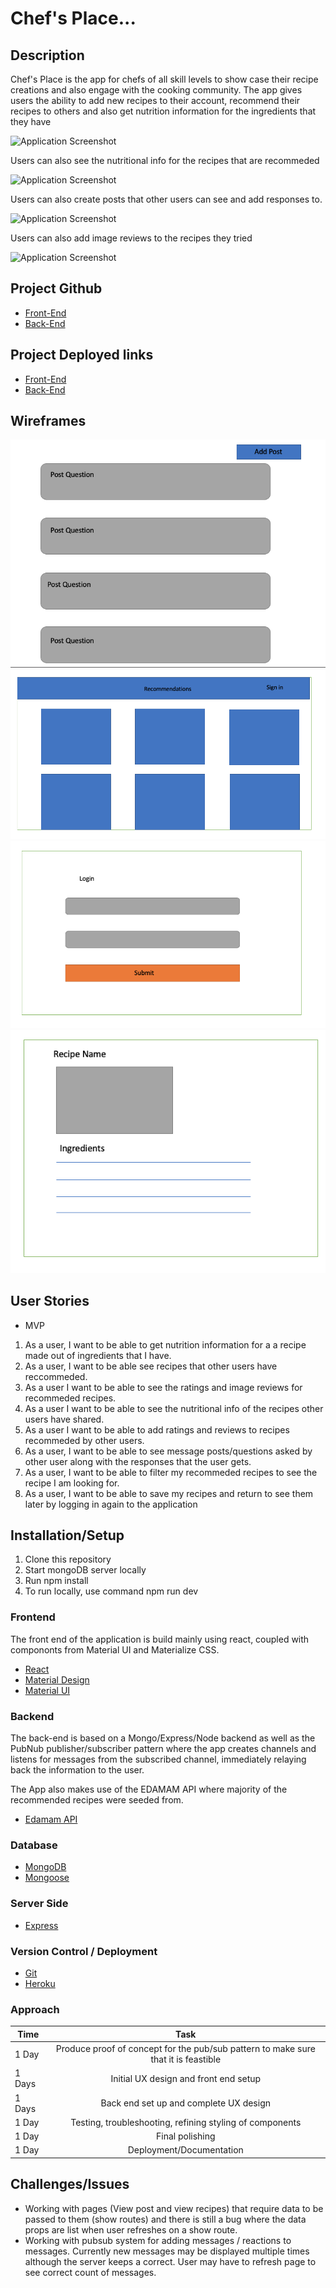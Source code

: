 # Chef's Place...

## Description

Chef's Place is the app for chefs of all skill levels to show case their recipe creations and also engage with the cooking community. The app gives users the ability to add new recipes to their account, recommend their recipes to others and also get nutrition information for the ingredients that they have

![Application Screenshot](/public/home.png)

Users can also see the nutritional info for the recipes that are recommeded

![Application Screenshot](/public/nutrition.png)

Users can also create posts that other users can see and add responses to.

![Application Screenshot](/public/posts.png)

Users can also add image reviews to the recipes they tried

![Application Screenshot](/public/images.png)

## Project Github

- [Front-End](https://github.com/lnosaomok/project4-frontend)
- [Back-End](https://github.com/lnosaomok/project4-backend)

## Project Deployed links

- [Front-End](https://chef-place.herokuapp.com/)
- [Back-End](https://chefsplace.herokuapp.com/)

## Wireframes

![Application Screenshot](/planning/wireframes/all_posts_page.png)
![Application Screenshot](/planning/wireframes/landing_page.png)
![Application Screenshot](/planning/wireframes/login:register_page.png)
![Application Screenshot](/planning/wireframes/viewrecipe_page.png)

## User Stories

- MVP

1. As a user, I want to be able to get nutrition information for a a recipe made out of ingredients that I have.
2. As a user, I want to be able see recipes that other users have reccommeded.
3. As a user I want to be able to see the ratings and image reviews for recommeded recipes.
4. As a user I want to be able to see the nutritional info of the recipes other users have shared.
5. As a user I want to be able to add ratings and reviews to recipes recommeded by other users.
6. As a user, I want to be able to see message posts/questions asked by other user along with the responses that the user gets.
7. As a user, I want to be able to filter my recommeded recipes to see the recipe I am looking for.
8. As a user, I want to be able to save my recipes and return to see them later by logging in again to the application

## Installation/Setup

1. Clone this repository
2. Start mongoDB server locally
3. Run npm install
4. To run locally, use command npm run dev

### Frontend

The front end of the application is build mainly using react, coupled with compononts from Material UI and Materialize CSS.

- [React](https://reactjs.org/)
- [Material Design](https://materializecss.com/about.html)
- [Material UI](https://material-ui.com/)

### Backend

The back-end is based on a Mongo/Express/Node backend as well as the PubNub publisher/subscriber pattern where the app creates channels and listens for messages from the subscribed channel, immediately relaying back the information to the user.

The App also makes use of the EDAMAM API where majority of the recommended recipes were seeded from.

- [Edamam API](https://www.edamam.com/)

### Database

- [MongoDB](https://docs.mongodb.com/manual/)
- [Mongoose](https://www.npmjs.com/package/mongoose)

### Server Side

- [Express](https://expressjs.com/)

### Version Control / Deployment

- [Git](https://git-scm.com/doc)
- [Heroku](https://devcenter.heroku.com/categories/reference)

### Approach

| Time   |                                        Task                                        |
| ------ | :--------------------------------------------------------------------------------: |
| 1 Day  | Produce proof of concept for the pub/sub pattern to make sure that it is feastible |
| 1 Days |                       Initial UX design and front end setup                        |
| 1 Days |                       Back end set up and complete UX design                       |
| 1 Day  |              Testing, troubleshooting, refining styling of components              |
| 1 Day  |                                  Final polishing                                   |
| 1 Day  |                              Deployment/Documentation                              |

## Challenges/Issues

- Working with pages (View post and view recipes) that require data to be passed to them (show routes) and there is still a bug where the data props are list when user refreshes on a show route.
- Working with pubsub system for adding messages / reactions to messages. Currently new messages may be displayed multiple times although the server keeps a correct. User may have to refresh page to see correct count of messages.
